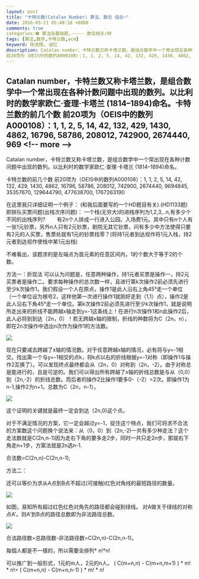 ```yaml
---
layout: post
title: "卡特兰数(Catalan Number) 算法、数论 组合~"
date: 2016-05-21 05:49:18 +0800
comments: true
categories:❺ 算法及基础题,----- 数论相关/树
tags: [算法,数学,卡特兰数,acm]
keyword: 陈浩翔, 谙忆
description: Catalan number，卡特兰数又称卡塔兰数，是组合数学中一个常出现在各种计数问题中出现的数列。以比利时的数学家欧仁·查理·卡塔兰 (1814–1894)命名。卡特兰数的前几个数 
前20项为（OEIS中的数列A000108）：1, 1, 2, 5, 14, 42, 132, 429, 1430, 4862, 16796, 58786, 208012, 742900, 2674440, 969 
---
```



Catalan number，卡特兰数又称卡塔兰数，是组合数学中一个常出现在各种计数问题中出现的数列。以比利时的数学家欧仁·查理·卡塔兰 (1814–1894)命名。卡特兰数的前几个数 
前20项为（OEIS中的数列A000108）：1, 1, 2, 5, 14, 42, 132, 429, 1430, 4862, 16796, 58786, 208012, 742900, 2674440, 969
&#60;!-- more --&#62;
----------

Catalan number，卡特兰数又称卡塔兰数，是组合数学中一个常出现在各种计数问题中出现的数列。以比利时的数学家欧仁·查理·卡塔兰 (1814–1894)命名。


卡特兰数的前几个数
前20项为（OEIS中的数列A000108）：1, 1, 2, 5, 14, 42, 132, 429, 1430, 4862, 16796, 58786, 208012, 742900, 2674440, 9694845, 35357670, 129644790, 477638700, 1767263190


在这里我只详细证明一个例子：
(和我后面要写的一个HD题目有关).(HD1133题)
即排队买票问题(出栈次序问题)：
一个栈(无穷大)的进栈序列为1,2,3,..n,有多少个不同的出栈序列?
　　有2n个人排成一行进入公园。入场费1元。其中只有n个人有一张1元钞票，另外n人只有2元钞票，剧院无其它钞票，问有多少中方法使得只要有2元的人买票，售票处就有1元的钞票找零？(将持1元者到达视作将1元入栈，持2元者到达视作使栈中某1元出栈)

不难看出，该题求的是左端点为首元素的任意区间内，1的个数大于等于2的个数。

方法一：折现法
可以认为问题是，任意两种操作，持1元者买票是操作一，持2元买票者是操作二。要求每种操作的总次数一样，且进行第k次操作2前必须先进行至少k次操作1。我们假设一个人在原点，操作1是此人沿右上角45°走一个单位（一个单位设为根号2，这样他第一次进行操作1就刚好走到（1,1）点），操作2是此人沿右下角45°走一个单位。第k次操作2前必须先进行至少k次操作1，就是说明所走出来的折线不能跨越x轴走到y=-1这条线上！在进行n次操作1和n此操作2后，此人必将到到达（2n，0）！若无跨越x轴的限制，折线的种数将为C（2n，n），即在2n次操作中选出n次作为操作1的方法数。

![](http://img.blog.csdn.net/20160521171848452)

现在只要减去跨越了x轴的情况数。对于任意跨越x轴的情况，必有将与y=-1相交。找出第一个与y=-1相交的点k，将k点以右的折线根据y=-1对称（即操作1与操作2互换了）。可以发现终点最终都会从（2n，0）对称到（2n，-2）。由于对称总是能进行的，且是可逆的。我们可以得出所有跨越了x轴的折线总数是与从（0,0）到（2n,-2）的折线总数。而后者的操作2比操作1要多0-（-2）=2次。即操作1为n-1,操作2为n+1。总数为C（2n，n-1）。

![](http://img.blog.csdn.net/20160521171926499)


这个证明的关键就是最终一定会到达（2n,0)这个点。

对于不满足情况的方案，它一定会越过y=-1，捉住这个特点，我们可将求不合法的方案数这个问题换个说法来：从（0，0）到（2n,-2)一共有多少种走法？这个走法数就是C(2n,n-1)因为走右下角的要多走2步，同时一共只走2n步，那就右下角走n+1步，方案法就是2n选n-1.

合法数=C(2n,n)-C(2n,n-1);


方法二：

还可以等价为求从A点到B点不超过(可接触)红色对角线的最短路径的数量。

![](http://img.blog.csdn.net/20160521173453568)

如图，易知所有超过红色红色对角先的路径都会碰到绿线。
对A做关于绿线的对称点A'。则A'到B点的路径总数即为非法路径总数。

![](http://img.blog.csdn.net/20160521174142226)

合法路径数=总路径数-非法路径数=C(2n,n)-C(2n,n-1)。

每個人都是不一樣的，所以需要全排列* n!*n!


可以推广到一般形式，1元的m人，2元的n人。
( C(m+n,n) - C(m+n,m+1) ) * m! * n!=
( C(m+n,n) - C(m+n,n-1) ) * m! * n!







